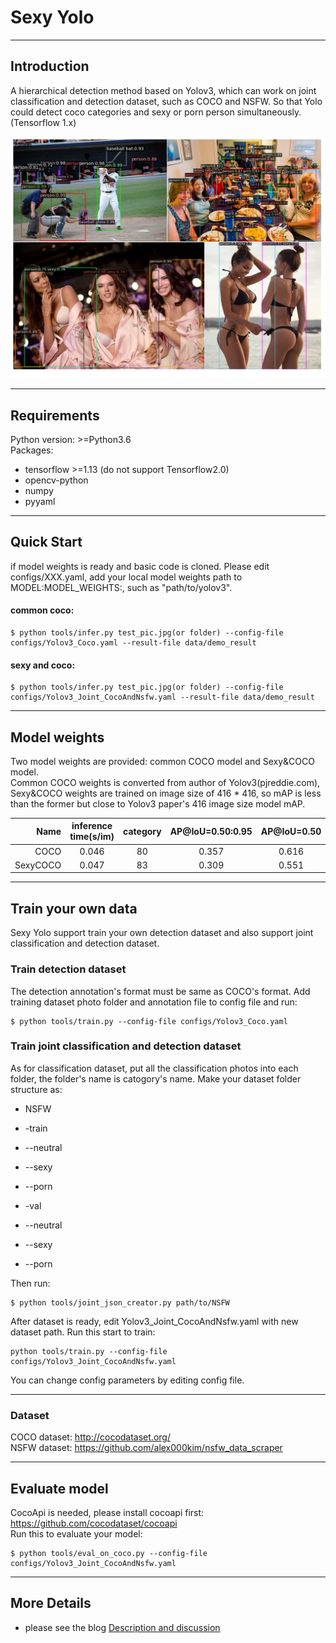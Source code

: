 # Sexy Yolo

****************

## Introduction

A hierarchical detection method based on Yolov3, which can work on joint classification and detection dataset, such as 
COCO and NSFW. So that Yolo could detect coco categories and sexy or porn person simultaneously. (Tensorflow 1.x) 

<div align="center">
  <img src="data/YoloDemo.jpg" width="800" /> 
</div>

****************

## Requirements

Python version: >=Python3.6  
Packages:  
- tensorflow >=1.13 (do not support Tensorflow2.0)
- opencv-python
- numpy
- pyyaml

****************

## Quick Start

if model weights is ready and basic code is cloned. Please edit configs/XXX.yaml, add your local model weights path to MODEL:MODEL_WEIGHTS:, such as "path/to/yolov3".

#### common coco:  
```bashrc
$ python tools/infer.py test_pic.jpg(or folder) --config-file configs/Yolov3_Coco.yaml --result-file data/demo_result
```
#### sexy and coco:
```bashrc
$ python tools/infer.py test_pic.jpg(or folder) --config-file configs/Yolov3_Joint_CocoAndNsfw.yaml --result-file data/demo_result
```
****************

## Model weights

Two model weights are provided: common COCO model and Sexy&COCO model.  
Common COCO weights is converted from author of Yolov3(pjreddie.com), Sexy&COCO weights are trained on image size of 416 * 416, so mAP is less than the former but close to Yolov3 paper's 416 image size model mAP. 

    
Name|inference time(s/im)|category|AP@IoU=0.50:0.95|AP@IoU=0.50|AP@IoU=0.75|download   
------:|:------:|:------:|:------:|:------:|:------:|:------:
COCO|0.046|80|0.357|0.616|0.376|[model](https://drive.google.com/file/d/1dIMhOQG6QvJyzdkPGShdahUeM7XOiVja/view)  
SexyCOCO|0.047|83|0.309|0.551|0.308|[model](https://drive.google.com/open?id=1ZxgDB-oHJEKf3Oq_uc0ePDffo_2rqxRI)

****************

## Train your own data

Sexy Yolo support train your own detection dataset and also support joint classification and detection dataset.  

### Train detection dataset
The detection annotation's format must be same as COCO's format. Add training dataset photo folder and annotation file to config file and run:
```bashrc
$ python tools/train.py --config-file configs/Yolov3_Coco.yaml
```
### Train joint classification and detection dataset

As for classification dataset, put all the classification photos into each folder, the folder's name is catogory's name. Make your dataset folder structure as:

- NSFW
- -train
- --neutral
- --sexy
- --porn

- -val
- --neutral
- --sexy
- --porn

Then run:
```bashrc
$ python tools/joint_json_creator.py path/to/NSFW
```
After dataset is ready, edit Yolov3_Joint_CocoAndNsfw.yaml with new dataset path. Run this start to train:
```bashrc
python tools/train.py --config-file configs/Yolov3_Joint_CocoAndNsfw.yaml
```

You can change config parameters by editing config file.
 
****************

### Dataset

COCO dataset: http://cocodataset.org/  
NSFW dataset: https://github.com/alex000kim/nsfw_data_scraper

****************

## Evaluate model

CocoApi is needed, please install cocoapi first: https://github.com/cocodataset/cocoapi  
Run this to evaluate your model:
```bashrc
$ python tools/eval_on_coco.py --config-file configs/Yolov3_Joint_CocoAndNsfw.yaml
```
****************
## More Details

- please see the blog [Description and discussion]()